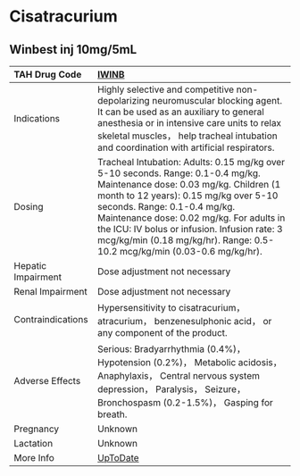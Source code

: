 # Cisatracurium

## Winbest inj 10mg/5mL

| TAH Drug Code      | [IWINB](https://www.tahsda.org.tw/drugs/hissearch.php?drug_code=IWINB)                                                                                                                                                                                                                                                                                                     |
|:-------------------|:---------------------------------------------------------------------------------------------------------------------------------------------------------------------------------------------------------------------------------------------------------------------------------------------------------------------------------------------------------------------------|
| Indications        | Highly selective and competitive non-depolarizing neuromuscular blocking agent. It can be used as an auxiliary to general anesthesia or in intensive care units to relax skeletal muscles， help tracheal intubation and coordination with artificial respirators.                                                                                                         |
| Dosing             | Tracheal Intubation: Adults: 0.15 mg/kg over 5-10 seconds. Range: 0.1-0.4 mg/kg. Maintenance dose: 0.03 mg/kg. Children (1 month to 12 years): 0.15 mg/kg over 5-10 seconds. Range: 0.1-0.4 mg/kg. Maintenance dose: 0.02 mg/kg. For adults in the ICU: IV bolus or infusion. Infusion rate: 3 mcg/kg/min (0.18 mg/kg/hr). Range: 0.5-10.2 mcg/kg/min (0.03-0.6 mg/kg/hr). |
| Hepatic Impairment | Dose adjustment not necessary                                                                                                                                                                                                                                                                                                                                              |
| Renal Impairment   | Dose adjustment not necessary                                                                                                                                                                                                                                                                                                                                              |
| Contraindications  | Hypersensitivity to cisatracurium， atracurium， benzenesulphonic acid， or any component of the product.                                                                                                                                                                                                                                                                  |
| Adverse Effects    | Serious: Bradyarrhythmia (0.4%)， Hypotension (0.2%)， Metabolic acidosis， Anaphylaxis， Central nervous system depression， Paralysis， Seizure， Bronchospasm (0.2-1.5%)， Gasping for breath.                                                                                                                                                                          |
| Pregnancy          | Unknown                                                                                                                                                                                                                                                                                                                                                                    |
| Lactation          | Unknown                                                                                                                                                                                                                                                                                                                                                                    |
| More Info          | [UpToDate](https://www.uptodate.com/contents/cisatracurium-drug-information)                                                                                                                                                                                                                                                                                               |

